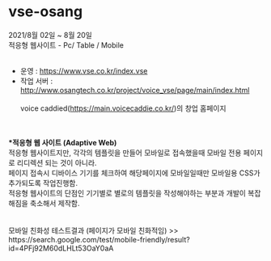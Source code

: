 # vse-osang

2021/8월 02일 ~ 8월 20일</br>
적응형 웹사이트 - Pc/ Table / Mobile
</br></br>
- 운영 : https://www.vse.co.kr/index.vse </br>
- 작업 서버 : http://www.osangtech.co.kr/project/voice_vse/page/main/index.html
</br></br>
voice caddied(https://main.voicecaddie.co.kr/)의 창업 홈페이지
</br>
</br>
<b>*적응형 웹 사이트 (Adaptive Web)</b> </br>
적응형 웹사이트지만, 각각의 템플릿을 만들어 모바일로 접속했을때 모바일 전용 페이지로 리디렉션 되는 것이 아니라.</br>
페이지 접속시 디바이스 기기를 체크하여 해당페이지에 모바일일때만 모바일용 CSS가 추가되도록 작업진행함. </br>
적응형 웹사이트의 단점인 기기별로 별로의 템플릿을 작성해야하는 부분과 개발이 복잡해짐을 축소해서 제작함.
</br></br>
</br>
모바일 친화성 테스트결과 (페이지가 모바일 친화적임) >> https://search.google.com/test/mobile-friendly/result?id=4PFj92M60dLHLt53OaY0aA




